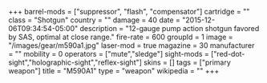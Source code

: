 +++
barrel-mods = ["suppressor", "flash", "compensator"]
cartridge = ""
class = "Shotgun"
country = ""
damage = 40
date = "2015-12-06T09:34:54-05:00"
description = "12-gauge pump action shotgun favored by SAS, optimal at close range."
fire-rate = 600
groupId = 1
image = "/images/gear/m590a1.jpg"
laser-mod = true
magazine = 30
manufacturer = ""
mobility = 0
operators = ["mute","sledge"]
sight-mods = ["red-dot-sight","holographic-sight","reflex-sight"]
skins = []
tags = ["primary weapon"]
title = "M590A1"
type = "weapon"
wikipedia = ""
+++
